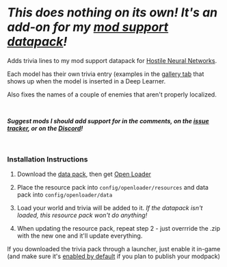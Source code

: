 # _This does nothing on its own! It's an add-on for my [mod support datapack](https://modrinth.com/datapack/extra-data-models)!_


Adds trivia lines to my mod support datapack for [Hostile Neural Networks](https://www.curseforge.com/minecraft/mc-mods/hostile-neural-networks).



Each model has their own trivia entry (examples in the [gallery tab](https://modrinth.com/resourcepack/fast-better-grass/gallery) that shows up when the model is inserted in a Deep Learner.



Also fixes the names of a couple of enemies that aren't properly localized.

 

_**Suggest mods I should add support for in the comments, on the [issue tracker](https://github.com/vizthex123/ExtraDataModels/issues), or on the [Discord](https://discord.com/invite/NtwzA6X)!**_

 

### Installation Instructions


1) Download the [data pack](https://modrinth.com/datapack/extra-data-models), then get [Open Loader](https://modrinth.com/mod/open-loader)

2) Place the resource pack into `config/openloader/resources` and data pack into `config/openloader/data`

3) Load your world and trivia will be added to it. _If the datapack isn't loaded, this resource pack won't do anything!_

4) When updating the resource pack, repeat step 2 - just overrride the .zip with the new one and it'll update everything.

If you downloaded the trivia pack through a launcher, just enable it in-game (and make sure it's [enabled by default](https://modrinth.com/mod/default-options) if you plan to publish your modpack)